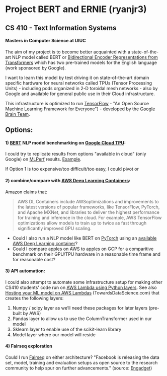 # Project BERT and ERNIE (ryanjr3)
## CS 410 - Text Information Systems
#### Masters in Computer Science at UIUC

The aim of my project is to become better acquainted with a state-of-the-art NLP model called BERT or [Bidirectional Encoder Representations from Transformers](https://en.wikipedia.org/wiki/BERT_(language_model)) which has two pre-trained models for the English language (work sponsored by Google).

I want to learn this model by test driving it on state-of-the-art domain specific hardware for neural networks called TPUs (Tensor Processing Units) - including pods organized in 2-D toroidal mesh networks - also by Google and available for general public use in their Cloud infrastructure.

This infrastructure is optimized to run [TensorFlow](https://github.com/tensorflow/tensorflow) - "An Open Source Machine Learning Framework for Everyone") - developed by the [Google Brain Team](https://en.wikipedia.org/wiki/Google_Brain#Google_Translate).

## Options:
#### 1) [BERT](https://github.com/google-research/bert/) NLP model benchmarking on [Google Cloud TPU](https://cloud.google.com/tpu):

I could try to replicate results from options "available in cloud" (only Google) on [MLPerf](https://mlperf.org/training-results-0-6/) results. [Example](https://github.com/mlperf/training_results_v0.6/blob/master/Google/systems/tpu-v3-2048.json).

If Option 1 is too expensive/too difficult/too easy, I could pivot or 

#### 2) combine/compare with [AWS Deep Learning Containers](https://aws.amazon.com/machine-learning/containers/):

Amazon claims that:

> AWS DL Containers include AWSoptimizations and improvements to the latest versions of popular frameworks, like TensorFlow, PyTorch, and Apache MXNet, and libraries to deliver the highest performance for training and inference in the cloud. For example, AWS TensorFlow optimizations allow models to train up to twice as fast through significantly improved GPU scaling.

- Could I also run a NLP model like BERT on [PyTorch](https://github.com/pytorch/pytorch) using an [available AWS Deep Learning container](https://github.com/aws/deep-learning-containers/blob/master/available_images.md)?
- Could I compare apples on AWS to apples on GCP for a comparitive benchmark on their GPU/TPU hardware in a reasonable time frame and for reasonable cost?

#### 3) API automation:
I could also attempt to automate some infrastructure setup for making other CS410 students' code run on [AWS Lambda using Python layers](https://towardsdatascience.com/introduction-to-amazon-lambda-layers-and-boto3-using-python3-39bd390add17). See also [Hosting your ML model on AWS Lambdas](https://towardsdatascience.com/hosting-your-ml-model-on-aws-lambdas-api-gateway-part-1-9052e6b63b25) (TowardsDataScience.com) that creates the following layers:

1. Numpy / scipy layer as we’ll need these packages for later layers (pre-built by AWS)
2. Pandas layer to allow us to use the ColumnTransformer used in our model
3. Sklearn layer to enable use of the scikit-learn library
4. Model layer where our model will reside


#### 4) Fairseq exploration

Could I run [Fairseq](https://github.com/pytorch/fairseq) on either architecture? "Facebook is releasing the data set, model, training and evaluation setups as open source to the research community to help spur on further advancements." (source: [Engadget](https://www.engadget.com/facebooks-ai-can-translate-languages-directly-into-one-another-150029679.html))
